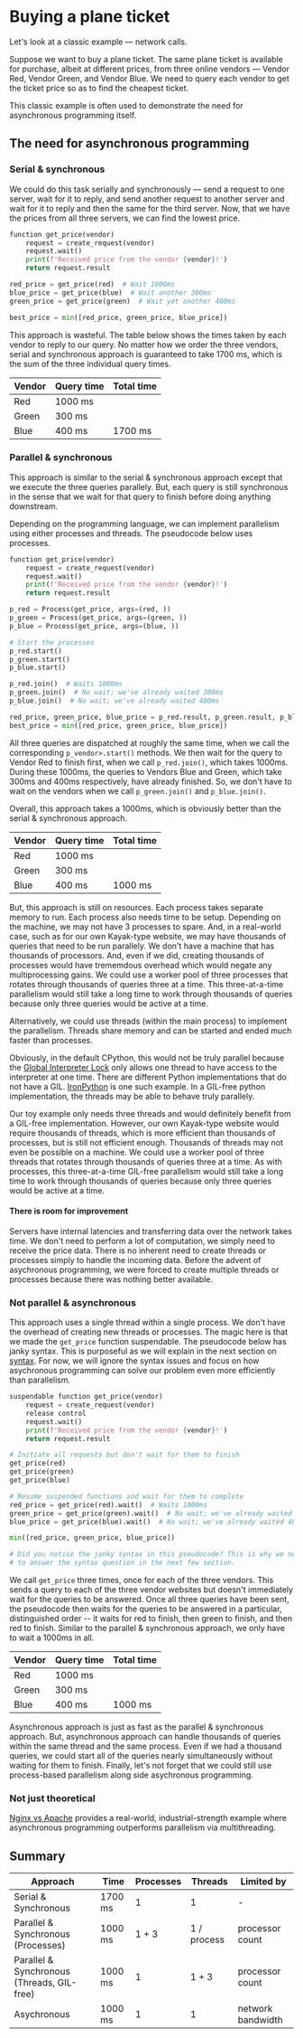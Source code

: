 # Buying a plane ticket

Let's look at a classic example — network calls. 

Suppose we want to buy a plane ticket. The same plane ticket is available for purchase, albeit at 
different prices, from three online vendors — Vendor Red, Vendor Green, and Vendor Blue. We need to 
query each vendor to get the ticket price so as to find the cheapest ticket.

This classic example is often used to demonstrate the need for asynchronous programming itself.

## The need for asynchronous programming
### Serial & synchronous
We could do this task serially and synchronously — send a request to one server, wait for it to reply, and
send another request to another server and wait for it to reply and then the same for the third server.
Now, that we have the prices from all three servers, we can find the lowest price. 

```python title="Serial & synchronous — pseudocode"
function get_price(vendor)
    request = create_request(vendor)
    request.wait()
    print(f'Received price from the vendor {vendor}!')
    return request.result

red_price = get_price(red)  # Wait 1000ms
blue_price = get_price(blue)  # Wait another 300ms
green_price = get_price(green)  # Wait yet another 400ms

best_price = min([red_price, green_price, blue_price])
```

This approach is wasteful. The table below shows the times taken by each vendor to reply to 
our query. No matter how we order the three vendors, serial and synchronous approach is 
guaranteed to take 1700 ms, which is the sum of the three individual query times.

| Vendor | Query time | Total time |
|--------|------------|------------|
| Red    | 1000 ms    |            |
| Green  | 300 ms     |            |
| Blue   | 400 ms     | 1700 ms    |

### Parallel & synchronous
This approach is similar to the serial & synchronous approach except that we execute the three
queries parallely. But, each query is still synchronous in the sense that we wait for that 
query to finish before doing anything downstream.

Depending on the programming language, we can implement parallelism using either processes and 
threads. The pseudocode below uses processes. 

```python title="Parallel & synchronous — pseudocode (using processes)"
function get_price(vendor)
    request = create_request(vendor)
    request.wait()
    print(f'Received price from the vendor {vendor}!')
    return request.result

p_red = Process(get_price, args=(red, ))
p_green = Process(get_price, args=(green, ))
p_blue = Process(get_price, args=(blue, ))

# Start the processes
p_red.start()
p_green.start()
p_blue.start()

p_red.join()  # Waits 1000ms
p_green.join()  # No wait; we've already waited 300ms
p_blue.join()  # No wait; we've already waited 400ms

red_price, green_price, blue_price = p_red.result, p_green.result, p_blue.result
best_price = min([red_price, green_price, blue_price])
```

All three queries are dispatched at roughly the same time, when we call the corresponding 
`p_vendor>.start()` methods. We then wait for the query to Vendor Red to finish first, 
when we call `p_red.join()`, which takes 1000ms. During these 1000ms, the queries to Vendors
Blue and Green, which take 300ms and 400ms respectively, have already finished. So, we don't have 
to wait on the vendors when we call `p_green.join()` and `p_blue.join()`.

Overall, this approach takes a 1000ms, which is obviously better than the serial & synchronous 
approach. 

| Vendor | Query time | Total time |
|--------|------------|------------|
| Red    | 1000 ms    |            |
| Green  | 300 ms     |            |
| Blue   | 400 ms     | 1000 ms    |

But, this approach is still on resources. Each process takes separate memory to run. 
Each process also needs time to be setup. Depending on the machine, we may not have 3 processes to 
spare. And, in a real-world case, such as for our own Kayak-type website, we may have thousands 
of queries that need to be run parallely. We don't have a machine that has thousands of processors.
And, even if we did, creating thousands of processes would have trememdous overhead which would 
negate any multiprocessing gains. We could use a worker pool of three processes that rotates through
thousands of queries three at a time. This three-at-a-time parallelism would still take a long 
time to work through thousands of queries because only three queries would be active at a time.

Alternatively, we could use threads (within the main process) to implement the parallelism.
Threads share memory and can be started and ended much faster than processes.

Obviously, in the default CPython, this would not be truly parallel because the 
[Global Interpreter Lock](https://wiki.python.org/moin/GlobalInterpreterLock)
only allows one thread to have access to the interpreter at one time. 
There are different Python implementations that do not have a GIL. 
[IronPython](https://wiki.python.org/moin/IronPython) is one such example. 
In a GIL-free python implementation, the threads may be able to behave truly parallely. 

Our toy example only needs three threads and would definitely benefit from a GIL-free
implementation. However, our own Kayak-type website would require thousands of threads,
which is more efficient than thousands of processes, but is still not efficient enough. 
Thousands of threads may not even be possible on a machine. We could use a worker pool of 
three threads that rotates through thousands of queries three at a time. As with processes, 
this three-at-a-time GIL-free parallelism would still take a long time to work through 
thousands of queries because only three queries would be active at a time.


#### There is room for improvement
Servers have internal latencies and transferring data over the network
takes time. We don't need to perform a lot of computation, we simply need to receive the price data.
There is no inherent need to create threads or processes simply to handle the incoming data.
Before the advent of asychronous programming, we were forced to create multiple threads or 
processes because there was nothing better available.

### Not parallel & asynchronous
This approach uses a single thread within a single process. We don't have the overhead of 
creating new threads or processes. The magic here is that we made the `get_price` function
suspendable. The pseudocode below has janky syntax. This is purposeful as we will explain in 
the next section on [syntax](/suspendables/syntax/). For now, we will ignore the syntax issues and 
focus on how asychronous programming can solve our problem even more efficiently than parallelism.

```python title="Not Parallel & asynchronous — pseudocode"
suspendable function get_price(vendor)
    request = create_request(vendor)
    release control
    request.wait()
    print(f'Received price from the vendor {vendor}!')
    return request.result

# Initiate all requests but don't wait for them to finish
get_price(red)
get_price(green)
get_price(blue)

# Resume suspended functions and wait for them to complete
red_price = get_price(red).wait()  # Waits 1000ms
green_price = get_price(green).wait()  # No wait; we've already waited 300ms
blue_price = get_price(blue).wait()  # No wait; we've already waited 400ms

min([red_price, green_price, blue_price])

# Did you notice the janky syntax in this pseudocode? This is why we need 
# to answer the syntax question in the next few section.
```

We call `get_price` three times, once for each of the three vendors. This sends a query to each of 
the three vendor websites but doesn't immediately wait for the queries to be answered. 
Once all three queries have been sent, the pseudocode then waits for the queries to be answered 
in a particular, distinguished order -- it waits for red to finish, then green to finish, and 
then red to finish. Similar to the parallel & synchronous approach, we only have to wait a 1000ms
in all.

| Vendor | Query time | Total time |
|--------|------------|------------|
| Red    | 1000 ms    |            |
| Green  | 300 ms     |            |
| Blue   | 400 ms     | 1000 ms    |

Asynchronous approach is just as fast as the parallel & synchronous approach. But, asynchronous 
approach can handle thousands of queries within the same thread and the same process. 
Even if we had a thousand queries, we could start all of the queries nearly simultaneously
without waiting for them to finish.  Finally, let's not forget that we could still use
process-based parallelism along side asychronous programming.

### Not just theoretical
[Nginx vs Apache](https://stackoverflow.com/questions/12924124/why-would-i-choose-a-threaded-process-based-approach-vs-asynchronous-web-server)
provides a real-world, industrial-strength example where asynchronous programming outperforms 
parallelism via multithreading.



## Summary

| Approach                                   | Time       | Processes | Threads       | Limited by          |
|--------------------------------------------|------------|----------|---------------|---------------------|
| Serial & Synchronous                       | 1700 ms    | 1        | 1             | -                   |
| Parallel & Synchronous (Processes)         | 1000 ms    | 1 + 3    | 1 / process   | processor count     |
| Parallel & Synchronous (Threads, GIL-free) | 1000 ms    | 1        | 1 + 3         | processor count     |
| Asychronous                                | 1000 ms    | 1        | 1             | network bandwidth   |
